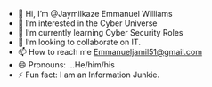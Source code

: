 - 👋 Hi, I’m @Jaymilkaze Emmanuel Williams
- 👀 I’m interested in the Cyber Universe
- 🌱 I’m currently learning Cyber Security Roles 
- 💞️ I’m looking to collaborate on IT.
- 📫 How to reach me Emmanueljamil51@gmail.com
- 😄 Pronouns: ...He/him/his
- ⚡ Fun fact: I am an Information Junkie.

<!---
Jaymilkaze/Jaymilkaze is a ✨ special ✨ repository because its `README.md` (this file) appears on your GitHub profile.
You can click the Preview link to take a look at your changes.
--->
